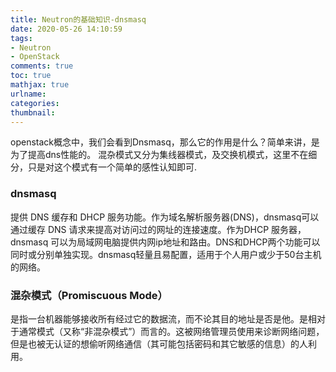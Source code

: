 ```yaml
---
title: Neutron的基础知识-dnsmasq
date: 2020-05-26 14:10:59
tags: 
- Neutron 
- OpenStack
comments: true
toc: true
mathjax: true
urlname:
categories:
thumbnail:
---
```


openstack概念中，我们会看到Dnsmasq，那么它的作用是什么？简单来讲，是为了提高dns性能的。
混杂模式又分为集线器模式，及交换机模式，这里不在细分，只是对这个模式有一个简单的感性认知即可.

### dnsmasq

提供 DNS 缓存和 DHCP 服务功能。作为域名解析服务器(DNS)，dnsmasq可以通过缓存 DNS 请求来提高对访问过的网址的连接速度。作为DHCP 服务器，dnsmasq 可以为局域网电脑提供内网ip地址和路由。DNS和DHCP两个功能可以同时或分别单独实现。dnsmasq轻量且易配置，适用于个人用户或少于50台主机的网络。

### 混杂模式（Promiscuous Mode）

是指一台机器能够接收所有经过它的数据流，而不论其目的地址是否是他。是相对于通常模式（又称“非混杂模式”）而言的。这被网络管理员使用来诊断网络问题，但是也被无认证的想偷听网络通信（其可能包括密码和其它敏感的信息）的人利用。

